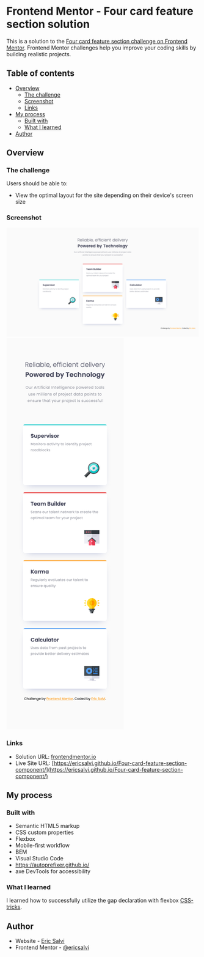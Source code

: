 # Frontend Mentor - Four card feature section solution

This is a solution to the [Four card feature section challenge on Frontend Mentor](https://www.frontendmentor.io/challenges/four-card-feature-section-weK1eFYK). Frontend Mentor challenges help you improve your coding skills by building realistic projects. 

## Table of contents

- [Overview](#overview)
  - [The challenge](#the-challenge)
  - [Screenshot](#screenshot)
  - [Links](#links)
- [My process](#my-process)
  - [Built with](#built-with)
  - [What I learned](#what-i-learned) 
- [Author](#author)

## Overview

### The challenge

Users should be able to:

- View the optimal layout for the site depending on their device's screen size

### Screenshot

![Desktop Design Solution](./design/desktop-design-solution.png)
![Mobile Design](./design/mobile-design-solution.png)

### Links

- Solution URL: [frontendmentor.io](https://www.frontendmentor.io/solutions/four-card-feature-section-using-gaps-within-flexbox-mobilefirst-css-ImSimoRKn)
- Live Site URL: [https://ericsalvi.github.io/Four-card-feature-section-component/](https://ericsalvi.github.io/Four-card-feature-section-component/)

## My process

### Built with

- Semantic HTML5 markup
- CSS custom properties
- Flexbox
- Mobile-first workflow
- BEM
- Visual Studio Code
- https://autoprefixer.github.io/
- axe DevTools for accessibility

### What I learned

I learned how to successfully utilize the gap declaration with flexbox [CSS-tricks](https://css-tricks.com/almanac/properties/g/gap/).

## Author

- Website - [Eric Salvi](https://github.com/ericsalvi)
- Frontend Mentor - [@ericsalvi](https://www.frontendmentor.io/profile/ericsalvi)
